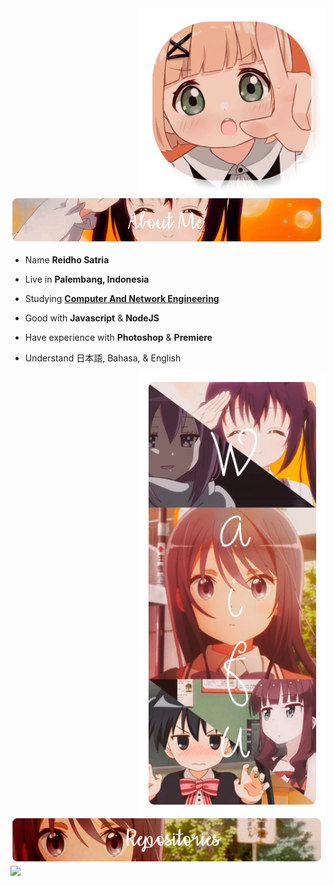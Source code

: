 <div>
<img src="./img/Profile.png" width="300" align="right" />
<br/>
<img src="./img/AboutMe.png" width="500" />

- Name **Reidho Satria**

- Live in **Palembang, Indonesia**

- Studying [**Computer And Network Engineering**](https://smkn4palembang.sch.id/)

- Good with **Javascript** & **NodeJS**

- Have experience with **Photoshop** & **Premiere**

- Understand 日本語, Bahasa, & English

<img src="./img/Waifu.png" width="300" align="right" />
<br/>
<img src="./img/Repo.png" width="500" />
<img src="https://metrics.lecoq.io/Eilaluth?template=classic&base.header=0&base.activity=0&base.community=0&base.repositories=0&base.metadata=0&repositories=1&repositories=100&repositories.batch=100&repositories.forks=false&repositories.affiliations=owner&repositories.featured=Eilaluth%2FAyano%2CEilaluth%2FKyoko%2CEilaluth%2FKanna%2CEilaluth%2FHotaru%2CEilaluth%2FMocha&config.timezone=Asia%2FJakart"  />
</div>
